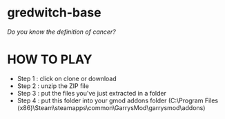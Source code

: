 # gredwitch-base
*Do you know the definition of cancer?*
# HOW TO PLAY

 - Step 1 : click on clone or download
 - Step 2 : unzip the ZIP file
 - Step 3 : put the files you've just extracted in a folder
 - Step 4 : put this folder into your gmod addons folder (C:\Program
   Files (x86)\Steam\steamapps\common\GarrysMod\garrysmod\addons)

